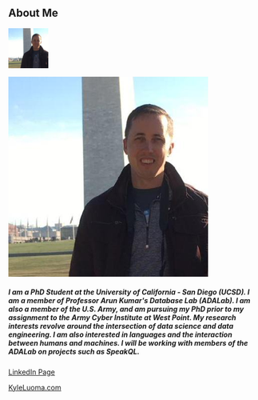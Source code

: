 ## About Me

<img src="/assets/img/profile.jpg" width="80">

![Profile Picture](/assets/img/profile.jpg)

##### I am a PhD Student at the University of California - San Diego (UCSD). I am a member of Professor Arun Kumar's Database Lab (ADALab). I am also a member of the U.S. Army, and am pursuing my PhD prior to my assignment to the Army Cyber Institute at West Point. My research interests revolve around the intersection of data science and data engineering. I am also interested in languages and the interaction between humans and machines. I will be working with members of the ADALab on projects such as SpeakQL.



[LinkedIn Page](https://www.linkedin.com/in/kyle-luoma-9b43911b)

[KyleLuoma.com](https://kyleluoma.com)


